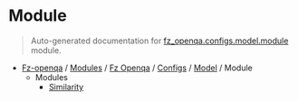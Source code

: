 # Module

> Auto-generated documentation for [fz_openqa.configs.model.module](blob/master/fz_openqa/configs/model/module/__init__.py) module.

- [Fz-openqa](../../../../README.md#fz-openqa-index) / [Modules](../../../../MODULES.md#fz-openqa-modules) / [Fz Openqa](../../../index.md#fz-openqa) / [Configs](../../index.md#configs) / [Model](../index.md#model) / Module
    - Modules
        - [Similarity](similarity/index.md#similarity)
